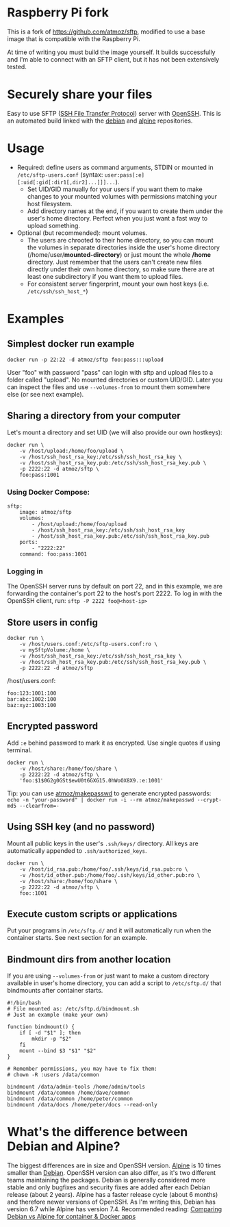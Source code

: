# Raspberry Pi fork

This is a fork of https://github.com/atmoz/sftp, modified to use a
base image that is compatible with the Raspberry Pi.

At time of writing you must build the image yourself. It builds successfully and
I'm able to connect with an SFTP client, but it has not been extensively tested.


# Securely share your files

Easy to use SFTP ([SSH File Transfer Protocol](https://en.wikipedia.org/wiki/SSH_File_Transfer_Protocol)) server with [OpenSSH](https://en.wikipedia.org/wiki/OpenSSH).
This is an automated build linked with the [debian](https://hub.docker.com/_/debian/) and [alpine](https://hub.docker.com/_/alpine/) repositories.

# Usage

- Required: define users as command arguments, STDIN or mounted in `/etc/sftp-users.conf`
  (syntax: `user:pass[:e][:uid[:gid[:dir1[,dir2]...]]]...`).
  - Set UID/GID manually for your users if you want them to make changes to
    your mounted volumes with permissions matching your host filesystem.
  - Add directory names at the end, if you want to create them under the user's
    home directory. Perfect when you just want a fast way to upload something.
- Optional (but recommended): mount volumes.
  - The users are chrooted to their home directory, so you can mount the
    volumes in separate directories inside the user's home directory
    (/home/user/**mounted-directory**) or just mount the whole **/home** directory.
    Just remember that the users can't create new files directly under their
    own home directory, so make sure there are at least one subdirectory if you
    want them to upload files.
  - For consistent server fingerprint, mount your own host keys (i.e. `/etc/ssh/ssh_host_*`)

# Examples

## Simplest docker run example

```
docker run -p 22:22 -d atmoz/sftp foo:pass:::upload
```

User "foo" with password "pass" can login with sftp and upload files to a folder called "upload". No mounted directories or custom UID/GID. Later you can inspect the files and use `--volumes-from` to mount them somewhere else (or see next example).

## Sharing a directory from your computer

Let's mount a directory and set UID (we will also provide our own hostkeys):

```
docker run \
    -v /host/upload:/home/foo/upload \
    -v /host/ssh_host_rsa_key:/etc/ssh/ssh_host_rsa_key \
    -v /host/ssh_host_rsa_key.pub:/etc/ssh/ssh_host_rsa_key.pub \
    -p 2222:22 -d atmoz/sftp \
    foo:pass:1001
```

### Using Docker Compose:

```
sftp:
    image: atmoz/sftp
    volumes:
        - /host/upload:/home/foo/upload
        - /host/ssh_host_rsa_key:/etc/ssh/ssh_host_rsa_key
        - /host/ssh_host_rsa_key.pub:/etc/ssh/ssh_host_rsa_key.pub
    ports:
        - "2222:22"
    command: foo:pass:1001
```

### Logging in

The OpenSSH server runs by default on port 22, and in this example, we are
forwarding the container's port 22 to the host's port 2222. To log in with the
OpenSSH client, run: `sftp -P 2222 foo@<host-ip>`

## Store users in config

```
docker run \
    -v /host/users.conf:/etc/sftp-users.conf:ro \
    -v mySftpVolume:/home \
    -v /host/ssh_host_rsa_key:/etc/ssh/ssh_host_rsa_key \
    -v /host/ssh_host_rsa_key.pub:/etc/ssh/ssh_host_rsa_key.pub \
    -p 2222:22 -d atmoz/sftp
```

/host/users.conf:

```
foo:123:1001:100
bar:abc:1002:100
baz:xyz:1003:100
```

## Encrypted password

Add `:e` behind password to mark it as encrypted. Use single quotes if using terminal.

```
docker run \
    -v /host/share:/home/foo/share \
    -p 2222:22 -d atmoz/sftp \
    'foo:$1$0G2g0GSt$ewU0t6GXG15.0hWoOX8X9.:e:1001'
```

Tip: you can use [atmoz/makepasswd](https://hub.docker.com/r/atmoz/makepasswd/) to generate encrypted passwords:  
`echo -n "your-password" | docker run -i --rm atmoz/makepasswd --crypt-md5 --clearfrom=-`

## Using SSH key (and no password)

Mount all public keys in the user's `.ssh/keys/` directory. All keys are automatically
appended to `.ssh/authorized_keys`.

```
docker run \
    -v /host/id_rsa.pub:/home/foo/.ssh/keys/id_rsa.pub:ro \
    -v /host/id_other.pub:/home/foo/.ssh/keys/id_other.pub:ro \
    -v /host/share:/home/foo/share \
    -p 2222:22 -d atmoz/sftp \
    foo::1001
```

## Execute custom scripts or applications

Put your programs in `/etc/sftp.d/` and it will automatically run when the container starts.
See next section for an example.

## Bindmount dirs from another location

If you are using `--volumes-from` or just want to make a custom directory
available in user's home directory, you can add a script to `/etc/sftp.d/` that
bindmounts after container starts.

```
#!/bin/bash
# File mounted as: /etc/sftp.d/bindmount.sh
# Just an example (make your own)

function bindmount() {
    if [ -d "$1" ]; then
        mkdir -p "$2"
    fi
    mount --bind $3 "$1" "$2"
}

# Remember permissions, you may have to fix them:
# chown -R :users /data/common

bindmount /data/admin-tools /home/admin/tools
bindmount /data/common /home/dave/common
bindmount /data/common /home/peter/common
bindmount /data/docs /home/peter/docs --read-only
```

# What's the difference between Debian and Alpine?

The biggest differences are in size and OpenSSH version.
[Alpine](https://hub.docker.com/_/alpine/) is 10 times smaller than
[Debian](https://hub.docker.com/_/debian/). OpenSSH version can also differ, as
it's two different teams maintaining the packages. Debian is generally
considered more stable and only bugfixes and security fixes are added after
each Debian release (about 2 years). Alpine has a faster release cycle (about 6
months) and therefore newer versions of OpenSSH. As I'm writing this, Debian
has version 6.7 while Alpine has version 7.4. Recommended reading:
[Comparing Debian vs Alpine for container & Docker apps](https://www.turnkeylinux.org/blog/alpine-vs-debian)
